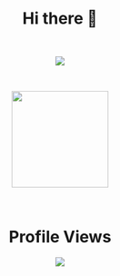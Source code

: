 <h1 align="center"> Hi there 👋    </h1>

<br />

<p align="center">
<div align="center">
<img src="https://github-profile-trophy.vercel.app/?username=trimpsuz&theme=juicyfresh&margin-w=15&margin-h=15&column=7" /></a>
</div>
</p>

<br />

<p align="center">
<div align="center">
<img height="170" align="center" src="https://github-readme-stats.vercel.app/api?username=trimpsuz&count_private=true&theme=radical" />
</div>
</p>

<br />

<h1 align="center">Profile Views</h1>
<div  align="center">
<img align="center" src="https://profile-counter.glitch.me/Trimpsuz/count.svg" />
</div>
